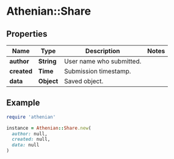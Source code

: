 # Athenian::Share

## Properties

| Name | Type | Description | Notes |
| ---- | ---- | ----------- | ----- |
| **author** | **String** | User name who submitted. |  |
| **created** | **Time** | Submission timestamp. |  |
| **data** | **Object** | Saved object. |  |

## Example

```ruby
require 'athenian'

instance = Athenian::Share.new(
  author: null,
  created: null,
  data: null
)
```

